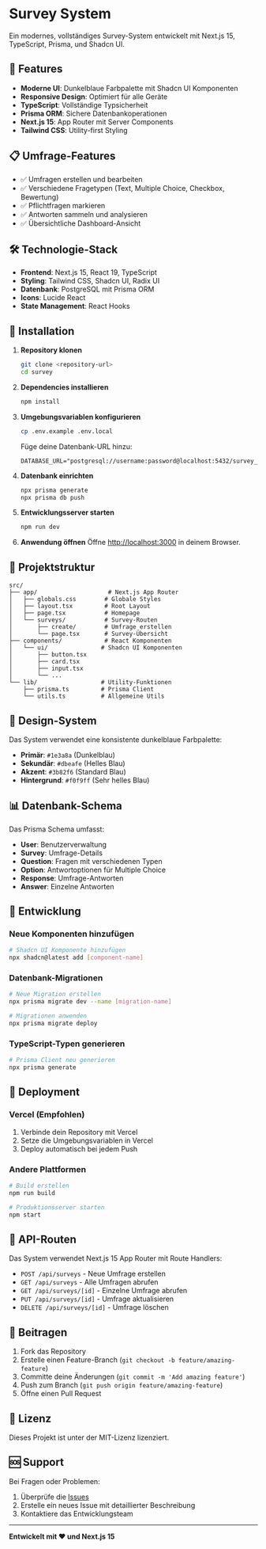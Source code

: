 # Survey System

Ein modernes, vollständiges Survey-System entwickelt mit Next.js 15, TypeScript, Prisma, und Shadcn UI.

## 🚀 Features

- **Moderne UI**: Dunkelblaue Farbpalette mit Shadcn UI Komponenten
- **Responsive Design**: Optimiert für alle Geräte
- **TypeScript**: Vollständige Typsicherheit
- **Prisma ORM**: Sichere Datenbankoperationen
- **Next.js 15**: App Router mit Server Components
- **Tailwind CSS**: Utility-first Styling

## 📋 Umfrage-Features

- ✅ Umfragen erstellen und bearbeiten
- ✅ Verschiedene Fragetypen (Text, Multiple Choice, Checkbox, Bewertung)
- ✅ Pflichtfragen markieren
- ✅ Antworten sammeln und analysieren
- ✅ Übersichtliche Dashboard-Ansicht

## 🛠️ Technologie-Stack

- **Frontend**: Next.js 15, React 19, TypeScript
- **Styling**: Tailwind CSS, Shadcn UI, Radix UI
- **Datenbank**: PostgreSQL mit Prisma ORM
- **Icons**: Lucide React
- **State Management**: React Hooks

## 🚀 Installation

1. **Repository klonen**
   ```bash
   git clone <repository-url>
   cd survey
   ```

2. **Dependencies installieren**
   ```bash
   npm install
   ```

3. **Umgebungsvariablen konfigurieren**
   ```bash
   cp .env.example .env.local
   ```
   
   Füge deine Datenbank-URL hinzu:
   ```env
   DATABASE_URL="postgresql://username:password@localhost:5432/survey_db"
   ```

4. **Datenbank einrichten**
   ```bash
   npx prisma generate
   npx prisma db push
   ```

5. **Entwicklungsserver starten**
   ```bash
   npm run dev
   ```

6. **Anwendung öffnen**
   Öffne [http://localhost:3000](http://localhost:3000) in deinem Browser.

## 📁 Projektstruktur

```
src/
├── app/                    # Next.js App Router
│   ├── globals.css        # Globale Styles
│   ├── layout.tsx         # Root Layout
│   ├── page.tsx           # Homepage
│   └── surveys/           # Survey-Routen
│       ├── create/        # Umfrage erstellen
│       └── page.tsx       # Survey-Übersicht
├── components/            # React Komponenten
│   └── ui/               # Shadcn UI Komponenten
│       ├── button.tsx
│       ├── card.tsx
│       ├── input.tsx
│       └── ...
└── lib/                  # Utility-Funktionen
    ├── prisma.ts         # Prisma Client
    └── utils.ts          # Allgemeine Utils
```

## 🎨 Design-System

Das System verwendet eine konsistente dunkelblaue Farbpalette:

- **Primär**: `#1e3a8a` (Dunkelblau)
- **Sekundär**: `#dbeafe` (Helles Blau)
- **Akzent**: `#3b82f6` (Standard Blau)
- **Hintergrund**: `#f0f9ff` (Sehr helles Blau)

## 📊 Datenbank-Schema

Das Prisma Schema umfasst:

- **User**: Benutzerverwaltung
- **Survey**: Umfrage-Details
- **Question**: Fragen mit verschiedenen Typen
- **Option**: Antwortoptionen für Multiple Choice
- **Response**: Umfrage-Antworten
- **Answer**: Einzelne Antworten

## 🔧 Entwicklung

### Neue Komponenten hinzufügen

```bash
# Shadcn UI Komponente hinzufügen
npx shadcn@latest add [component-name]
```

### Datenbank-Migrationen

```bash
# Neue Migration erstellen
npx prisma migrate dev --name [migration-name]

# Migrationen anwenden
npx prisma migrate deploy
```

### TypeScript-Typen generieren

```bash
# Prisma Client neu generieren
npx prisma generate
```

## 🚀 Deployment

### Vercel (Empfohlen)

1. Verbinde dein Repository mit Vercel
2. Setze die Umgebungsvariablen in Vercel
3. Deploy automatisch bei jedem Push

### Andere Plattformen

```bash
# Build erstellen
npm run build

# Produktionsserver starten
npm start
```

## 📝 API-Routen

Das System verwendet Next.js 15 App Router mit Route Handlers:

- `POST /api/surveys` - Neue Umfrage erstellen
- `GET /api/surveys` - Alle Umfragen abrufen
- `GET /api/surveys/[id]` - Einzelne Umfrage abrufen
- `PUT /api/surveys/[id]` - Umfrage aktualisieren
- `DELETE /api/surveys/[id]` - Umfrage löschen

## 🤝 Beitragen

1. Fork das Repository
2. Erstelle einen Feature-Branch (`git checkout -b feature/amazing-feature`)
3. Committe deine Änderungen (`git commit -m 'Add amazing feature'`)
4. Push zum Branch (`git push origin feature/amazing-feature`)
5. Öffne einen Pull Request

## 📄 Lizenz

Dieses Projekt ist unter der MIT-Lizenz lizenziert.

## 🆘 Support

Bei Fragen oder Problemen:

1. Überprüfe die [Issues](../../issues)
2. Erstelle ein neues Issue mit detaillierter Beschreibung
3. Kontaktiere das Entwicklungsteam

---

**Entwickelt mit ❤️ und Next.js 15**
